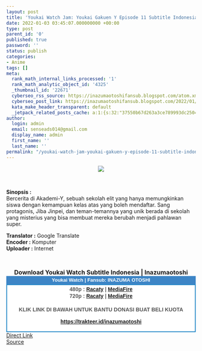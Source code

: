 ```yaml
---
layout: post
title: 'Youkai Watch Jam: Youkai Gakuen Y Episode 11 Subtitle Indonesia'
date: 2022-01-03 03:45:07.000000000 +00:00
type: post
parent_id: '0'
published: true
password: ''
status: publish
categories:
- Anime
tags: []
meta:
  rank_math_internal_links_processed: '1'
  rank_math_analytic_object_id: '4325'
  _thumbnail_id: '22671'
  cyberseo_rss_source: https://inazumaotoshifansub.blogspot.com/atom.xml?start-index=1
  cyberseo_post_link: https://inazumaotoshifansub.blogspot.com/2022/01/youkai-watch-jam-youkai-gakuen-y_2.html
  kata_make_header_transparent: default
  _jetpack_related_posts_cache: a:1:{s:32:"37550b67d263a3ce789993dc25046c5f";a:2:{s:7:"expires";i:1650264736;s:7:"payload";a:6:{i:0;a:1:{s:2:"id";i:22672;}i:1;a:1:{s:2:"id";i:22666;}i:2;a:1:{s:2:"id";i:22668;}i:3;a:1:{s:2:"id";i:22710;}i:4;a:1:{s:2:"id";i:22708;}i:5;a:1:{s:2:"id";i:22682;}}}}
author:
  login: admin
  email: senseads014@gmail.com
  display_name: admin
  first_name: ''
  last_name: ''
permalink: "/youkai-watch-jam-youkai-gakuen-y-episode-11-subtitle-indonesia/"
---
```

</p>
<div class="separator" style="clear: both; text-align: center;"><a href="https://blogger.googleusercontent.com/img/a/AVvXsEihEv8CIGpq9fLBVSKpjMHEuBkgf4xEFAe2Vdhq2iZ9jcNtKJylz1p_Qb6WdiCRfBFqQteJrzta0YgmvmgdgGD_uRLAJKXbRwd2nUiytpxu5pgPuLCiW_Zmg6Vsf_2cFgeQ_aiuzAvTqaSwRG197BMM3abkcfMDKcJdhw6AAlNTVhpQlrshaTl-dlEv=s450" style="margin-left: 1em; margin-right: 1em;"><img border="0" data-original-height="269" data-original-width="450" src="{{ site.baseurl }}/assets/2022/01/AVvXsEihEv8CIGpq9fLBVSKpjMHEuBkgf4xEFAe2Vdhq2iZ9jcNtKJylz1p_Qb6WdiCRfBFqQteJrzta0YgmvmgdgGD_uRLAJKXbRwd2nUiytpxu5pgPuLCiW_Zmg6Vsf_2cFgeQ_aiuzAvTqaSwRG197BMM3abkcfMDKcJdhw6AAlNTVhpQlrshaTl-dlEv=s16000" /></a></div>
<p>&nbsp;</p>
<p><b>Sinopsis :</b><br /><span face="&quot;trebuchet ms&quot; , sans-serif">Bercerita di Akademi-Y, sebuah sekolah elit yang hanya memungkinkan siswa dengan kemampuan kelas atas yang boleh mendaftar. Sang protagonis, Jiba Jinpei, dan teman-temannya yang unik berada di sekolah yang misterius yang bisa membuat mereka berubah menjadi pahlawan super.</span>
<div style="text-align: center;">
<div style="text-align: left;"><span face="&quot;trebuchet ms&quot; , sans-serif"><b>Translator :</b> Google Translate</span></div>
<div style="text-align: left;"><span face="&quot;trebuchet ms&quot; , sans-serif"><b>Encoder :</b> Komputer</span></div>
<div style="text-align: left;"><span face="&quot;trebuchet ms&quot; , sans-serif"><b>Uploader :</b> Internet</span></div>
<p><span face="&quot;trebuchet ms&quot; , sans-serif"><br /></span></div>
<div style="text-align: center;"><span face="&quot;trebuchet ms&quot; , sans-serif" style="font-size: medium;"><b>Download Youkai Watch Subtitle Indonesia | Inazumaotoshi</b></span></div>
<div style="margin: 0px; padding: 0px;">
<div align="center" style="background-color: #3d85c6; color: #339999; font-family: arial, geneva, sans-serif; line-height: 18.1875px; margin: 0px; padding: 2px;">
<div style="margin: 0px; padding: 0px;">
<div style="margin: 0px; padding: 0px;">
<div style="margin: 0px; padding: 0px;">
<div style="margin: 0px; padding: 0px;">
<div style="margin: 0px; padding: 0px;">
<div style="margin: 0px; padding: 0px;">
<div style="margin: 0px; padding: 0px;"><span style="font-size: small;"><b style="margin: 0px; padding: 0px;"><span class="Apple-style-span" face="&quot;trebuchet ms&quot; , sans-serif" style="margin: 0px; padding: 0px;"><span style="color: white; margin: 0px; padding: 0px;">Youkai Watch | Fansub: INAZUMA&nbsp;</span></span></b><b style="margin: 0px; padding: 0px;"><span class="Apple-style-span" face="&quot;trebuchet ms&quot; , sans-serif" style="margin: 0px; padding: 0px;"><span style="color: white; margin: 0px; padding: 0px;">OTOSHI</span></span></b></span></div>
</div>
</div>
</div>
</div>
</div>
</div>
</div>
<div style="background-color: white; border: 2px solid rgb(31, 133, 198); font-family: Arial, Geneva, sans-serif; line-height: 18.1875px; margin: 0px; padding: 2px; text-align: justify;">
<div style="font-family: Arial, Helvetica, sans-serif; margin: 0px; padding: 0px; text-align: center;">
<div style="margin: 0px; padding: 0px;">
<div style="margin: 0px; padding: 0px;">
<div style="margin: 0px; padding: 0px;">
<div style="margin: 0px; padding: 0px;">
<div style="margin: 0px; padding: 0px;">
<div style="margin: 0px; padding: 0px;">
<div style="margin: 0px; padding: 0px;">
<div style="color: #555555;"><b style="margin: 0px; padding: 0px;">480p : <a href="https://ouo.io/0ubsIHL" target="_blank" rel="noopener">Racaty</a> | <a href="https://ouo.io/H7jaUO" target="_blank" rel="noopener">MediaFire</a></b></div>
<div style="color: #555555;"><b style="margin: 0px; padding: 0px;">720p : <a href="https://ouo.io/xC9YnC" target="_blank" rel="noopener">Racaty</a>&nbsp;| <a href="https://ouo.io/oeVQEC" target="_blank" rel="noopener">MediaFire</a></b></div>
<div style="color: #555555;"><b style="margin: 0px; padding: 0px;">&nbsp;</b></div>
<div style="color: #555555;">
<div style="color: #555555;"><b style="margin: 0px; padding: 0px;">KLIK LINK DI BAWAH UNTUK BANTU DONASI BUAT BELI KUOTA</b></div>
<p><b style="margin: 0px; padding: 0px;"><a href="https://trakteer.id/inazumaotoshi" target="_blank" rel="noopener">https://trakteer.id/inazumaotoshi</a></b><b style="margin: 0px; padding: 0px;"> <br /></b></div>
<div style="color: #555555;"></div>
</div>
</div>
</div>
</div>
</div>
</div>
</div>
</div>
</div>
</div>
<link rel="stylesheet" href="https://cdnjs.cloudflare.com/ajax/libs/font-awesome/4.7.0/css/font-awesome.min.css" />
<div class="divbtn"> <a href="https://handymansurrender.com/fihup8buzv?key=94550f7ce39444073321dde3b8782f97" class="btn"><i class="fa fa-download"></i> Direct Link</a> <br /><a href="https://inazumaotoshifansub.blogspot.com/2022/01/youkai-watch-jam-youkai-gakuen-y_2.html">Source</a> </div>
